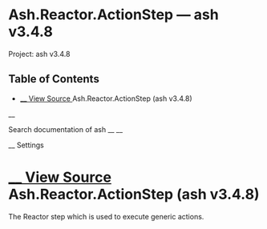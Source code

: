 # Ash.Reactor.ActionStep — ash v3.4.8

Project: ash v3.4.8

## Table of Contents

- [ __ View Source ](external_link) Ash.Reactor.ActionStep (ash v3.4.8)

__

Search documentation of ash __ __

__ Settings

#  [ __ View Source ](external_link) Ash.Reactor.ActionStep (ash v3.4.8)

The Reactor step which is used to execute generic actions.
